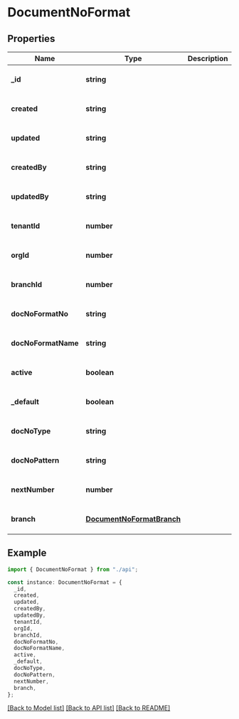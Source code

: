 # DocumentNoFormat

## Properties

| Name                | Type                                                    | Description | Notes                             |
| ------------------- | ------------------------------------------------------- | ----------- | --------------------------------- |
| **\_id**            | **string**                                              |             | [optional] [default to undefined] |
| **created**         | **string**                                              |             | [optional] [default to undefined] |
| **updated**         | **string**                                              |             | [optional] [default to undefined] |
| **createdBy**       | **string**                                              |             | [optional] [default to undefined] |
| **updatedBy**       | **string**                                              |             | [optional] [default to undefined] |
| **tenantId**        | **number**                                              |             | [optional] [default to undefined] |
| **orgId**           | **number**                                              |             | [optional] [default to undefined] |
| **branchId**        | **number**                                              |             | [optional] [default to undefined] |
| **docNoFormatNo**   | **string**                                              |             | [optional] [default to undefined] |
| **docNoFormatName** | **string**                                              |             | [optional] [default to undefined] |
| **active**          | **boolean**                                             |             | [optional] [default to undefined] |
| **\_default**       | **boolean**                                             |             | [optional] [default to undefined] |
| **docNoType**       | **string**                                              |             | [optional] [default to undefined] |
| **docNoPattern**    | **string**                                              |             | [optional] [default to undefined] |
| **nextNumber**      | **number**                                              |             | [optional] [default to undefined] |
| **branch**          | [**DocumentNoFormatBranch**](DocumentNoFormatBranch.md) |             | [optional] [default to undefined] |

## Example

```typescript
import { DocumentNoFormat } from "./api";

const instance: DocumentNoFormat = {
  _id,
  created,
  updated,
  createdBy,
  updatedBy,
  tenantId,
  orgId,
  branchId,
  docNoFormatNo,
  docNoFormatName,
  active,
  _default,
  docNoType,
  docNoPattern,
  nextNumber,
  branch,
};
```

[[Back to Model list]](../README.md#documentation-for-models) [[Back to API list]](../README.md#documentation-for-api-endpoints) [[Back to README]](../README.md)

